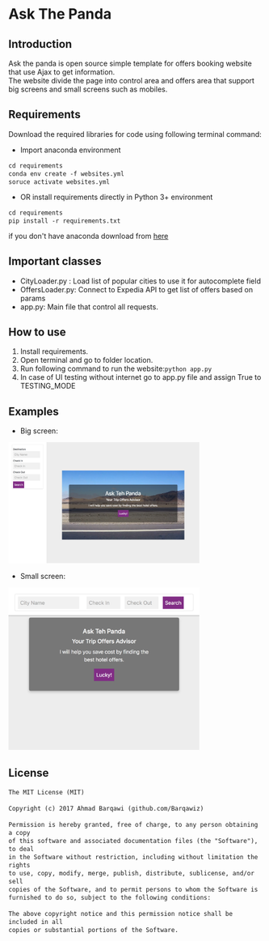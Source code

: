 # Ask The Panda
## Introduction
Ask the panda is open source simple template for offers booking website that use Ajax to get information.<br/>
The website divide the page into control area and offers area that support big screens and small screens such as mobiles.<br/>

## Requirements
Download the required libraries for code using following terminal command:
- Import anaconda environment
```
cd requirements
conda env create -f websites.yml
soruce activate websites.yml
```
- OR install requirements directly in Python 3+ environment
```
cd requirements
pip install -r requirements.txt
```

if you don't have anaconda download from [here](https://anaconda.org/)

## Important classes
- CityLoader.py : Load list of popular cities to use it for autocomplete field
- OffersLoader.py: Connect to Expedia API to get list of offers based on params
- app.py: Main file that control all requests.

## How to use
1. Install requirements.
2. Open terminal and go to folder location.
3. Run following command to run the website:```python app.py```
4. In case of UI testing without internet go to app.py file and assign True to TESTING_MODE

## Examples
- Big screen:
<img src="screenshots/panda-full-screen.png" alt="Full Screen" style="max-width: 75%;"/>

- Small screen:
<img src="screenshots/pnda-small-screen.png" alt="Full Screen" style="max-width: 75%;"/>

License
-------
    The MIT License (MIT)

    Copyright (c) 2017 Ahmad Barqawi (github.com/Barqawiz)

    Permission is hereby granted, free of charge, to any person obtaining a copy
    of this software and associated documentation files (the "Software"), to deal
    in the Software without restriction, including without limitation the rights
    to use, copy, modify, merge, publish, distribute, sublicense, and/or sell
    copies of the Software, and to permit persons to whom the Software is
    furnished to do so, subject to the following conditions:

    The above copyright notice and this permission notice shall be included in all
    copies or substantial portions of the Software.
